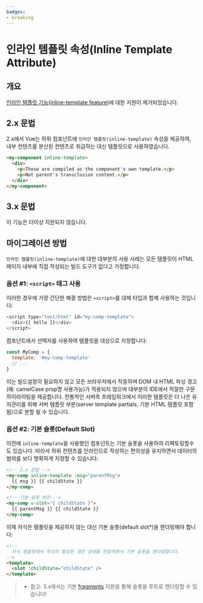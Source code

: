 ```yaml
---
badges:
- breaking
---
```


# 인라인 템플릿 속성(Inline Template Attribute) <migrationbadges badges="$frontmatter.badges"></migrationbadges>

## 개요

[인라인 템플릿 기능(inline-template feature)](https://vuejs.org/v2/guide/components-edge-cases.html#Inline-Templates)에 대한 지원이 제거되었습니다.

## 2.x 문법

2.x에서 Vue는 하위 컴포넌트에 `인라인 템플릿(inline-template)` 속성을 제공하여, 내부 컨텐츠를 분산된 컨텐츠로 취급하는 대신 템플릿으로 사용하였습니다.

```html
<my-component inline-template>
  <div>
    <p>These are compiled as the component's own template.</p>
    <p>Not parent's transclusion content.</p>
  </div>
</my-component>
```

## 3.x 문법

이 기능은 더이상 지원되지 않습니다.

## 마이그레이션 방법

`인라인 템플릿(inline-template)`에 대한 대부분의 사용 사례는 모든 템플릿이 HTML 페이지 내부에 직접 작성되는 빌드 도구가 없다고 가정합니다.

### 옵션 #1: `<script>` 태그 사용

이러한 경우에 가장 간단한 해결 방법은 `<script>`를 대체 타입과 함께 사용하는 것입니다:

```js
<script type="text/html" id="my-comp-template">
  <div>{{ hello }}</div>
</script>
```

컴포넌트에서 선택자를 사용하여 템플릿을 대상으로 지정합니다:

```js
const MyComp = {
  template: '#my-comp-template'
  // ...
}
```

이는 빌드설정이 필요하지 않고 모든 브라우저에서 작동하며 DOM 내 HTML 파싱 경고(예: camelCase prop명 사용가능)가 적용되지 않으며 대부분의 IDE에서 적절한 구문 하이라이팅을 제공합니다. 전통적인 서버측 프레임워크에서 이러한 템플릿은 더 나은 유지관리를 위해 서버 템플릿 부분(server template partials, 기본 HTML 템플릿 포함됨)으로 분할 될 수 있습니다.

### 옵션 #2: 기본 슬롯(Default Slot)

이전에 `inline-template`을 사용했던 컴포넌트는 기본 슬롯을 사용하여 리펙토링할수도 있습니다. 따라서 하위 컨텐츠를 인라인으로 작성하는 편의성을 유지하면서 데이터의 범위를 보다 명확하게 지정할 수 있습니다:

```html
<!-- 2.x 문법 -->
<my-comp inline-template :msg="parentMsg">
  {{ msg }} {{ childState }}
</my-comp>

<!-- 기본 슬롯 버전 -->
<my-comp v-slot="{ childState }">
  {{ parentMsg }} {{ childState }}
</my-comp>
```

이제 자식은 템플릿을 제공하지 않는 대신 기본 슬롯(default slot*)을 렌더링해야 합니다:

```html
<!--
  자식 템플릿에서 자식의 필요한 개인 상태를 전달하면서 기본 슬롯을 렌더링합니다.
-->
<template>
  <slot :childState="childState" />
</template>
```

> - 참고: 3.x에서는 기본 [fragments](/guide/migration/fragments) 지원을 통해 슬롯을 루트로 렌더링할 수 있습니다!
